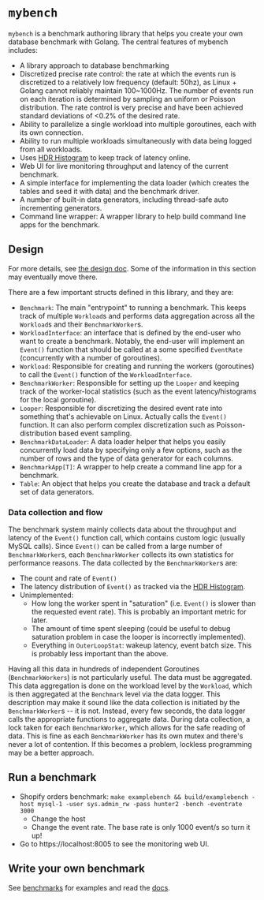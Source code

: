 `mybench`
=========

`mybench` is a benchmark authoring library that helps you create your own database benchmark with Golang. The central features of mybench includes:

- A library approach to database benchmarking
- Discretized precise rate control: the rate at which the events run is discretized to a relatively low frequency (default: 50hz), as Linux + Golang cannot reliably maintain 100~1000Hz. The number of events run on each iteration is determined by sampling an uniform or Poisson distribution. The rate control is very precise and have been achieved standard deviations of <0.2% of the desired rate.
- Ability to parallelize a single workload into multiple goroutines, each with its own connection.
- Ability to run multiple workloads simultaneously with data being logged from all workloads.
- Uses [HDR Histogram](https://github.com/HdrHistogram/hdrhistogram-go) to keep track of latency online.
- Web UI for live monitoring throughput and latency of the current benchmark.
- A simple interface for implementing the data loader (which creates the tables and seed it with data) and the benchmark driver.
- A number of built-in data generators, including thread-safe auto incrementing generators.
- Command line wrapper: A wrapper library to help build command line apps for the benchmark.

Design
------

For more details, see [the design doc](./docs/00-mybench-design.rst). Some of the information in this section may eventually move there.

There are a few important structs defined in this library, and they are:

- `Benchmark`: The main "entrypoint" to running a benchmark. This keeps track of multiple `Workload`s and performs data aggregation across all the `Workload`s and their `BenchmarkWorker`s.
- `WorkloadInterface`: an interface that is defined by the end-user who want to create a benchmark. Notably, the end-user will implement an `Event()` function that should be called at a some specified `EventRate` (concurrently with a number of goroutines).
- `Workload`: Responsible for creating and running the workers (goroutines) to call the `Event()` function of the `WorkloadInterface`.
- `BenchmarkWorker`: Responsible for setting up the `Looper` and keeping track of the worker-local statistics (such as the event latency/histograms for the local goroutine).
- `Looper`: Responsible for discretizing the desired event rate into something that's achievable on Linux. Actually calls the `Event()` function. It can also perform complex discretization such as Poisson-distribution based event sampling.
- `BenchmarkDataLoader`: A data loader helper that helps you easily concurrently load data by specifying only a few options, such as the number of rows and the type of data generator for each columns.
- `BenchmarkApp[T]`: A wrapper to help create a command line app for a benchmark.
- `Table`: An object that helps you create the database and track a default set of data generators.

### Data collection and flow

The benchmark system mainly collects data about the throughput and latency of the `Event()` function call, which contains custom logic (usually MySQL calls). Since `Event()` can be called from a large number of `BenchmarkWorker`s, each `BenchmarkWorker` collects its own statistics for performance reasons. The data collected by the `BenchmarkWorker`s are:

- The count and rate of `Event()`
- The latency distribution of `Event()` as tracked via the [HDR Histogram](https://github.com/HdrHistogram/hdrhistogram-go).
- Unimplemented:
  - How long the worker spent in "saturation" (i.e. `Event()` is slower than the requested event rate). This is probably an important metric for later.
  - The amount of time spent sleeping (could be useful to debug saturation problem in case the looper is incorrectly implemented).
  - Everything in `OuterLoopStat`: wakeup latency, event batch size. This is probably less important than the above.

Having all this data in hundreds of independent Goroutines (`BenchmarkWorkers`) is not particularly useful. The data must be aggregated. This data aggregation is done on the workload level by the `Workload`, which is then aggregated at the `Benchmark` level via the data logger. This description may make it sound like the data collection is initiated by the `BenchmarkWorker`s -- it is not. Instead, every few seconds, the data logger calls the appropriate functions to aggregate data. During data collection, a lock taken for each `BenchmarkWorker`, which allows for the safe reading of data. This is fine as each `BenchmarkWorker` has its own mutex and there's never a lot of contention. If this becomes a problem, lockless programming may be a better approach.

Run a benchmark
---------------

- Shopify orders benchmark: `make examplebench && build/examplebench -host mysql-1 -user sys.admin_rw -pass hunter2 -bench -eventrate 3000`
  - Change the host
  - Change the event rate. The base rate is only 1000 event/s so turn it up!
- Go to https://localhost:8005 to see the monitoring web UI.

Write your own benchmark
------------------------

See [benchmarks](./benchmarks) for examples and read the [docs](./docs).
